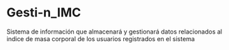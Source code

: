 # Gesti-n_IMC
Sistema de información que almacenará y gestionará datos relacionados al indice de masa corporal de los usuarios registrados en el sistema

